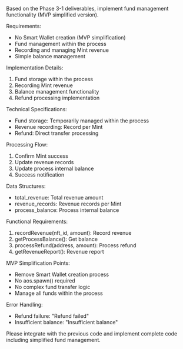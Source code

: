 Based on the Phase 3-1 deliverables, implement fund management functionality (MVP simplified version).

Requirements:

- No Smart Wallet creation (MVP simplification)
- Fund management within the process
- Recording and managing Mint revenue
- Simple balance management

Implementation Details:

1. Fund storage within the process
2. Recording Mint revenue
3. Balance management functionality
4. Refund processing implementation

Technical Specifications:

- Fund storage: Temporarily managed within the process
- Revenue recording: Record per Mint
- Refund: Direct transfer processing

Processing Flow:

1. Confirm Mint success
2. Update revenue records
3. Update process internal balance
4. Success notification

Data Structures:

- total_revenue: Total revenue amount
- revenue_records: Revenue records per Mint
- process_balance: Process internal balance

Functional Requirements:

1. recordRevenue(nft_id, amount): Record revenue
2. getProcessBalance(): Get balance
3. processRefund(address, amount): Process refund
4. getRevenueReport(): Revenue report

MVP Simplification Points:

- Remove Smart Wallet creation process
- No aos.spawn() required
- No complex fund transfer logic
- Manage all funds within the process

Error Handling:

- Refund failure: "Refund failed"
- Insufficient balance: "Insufficient balance"

Please integrate with the previous code and implement complete code including simplified fund management.
